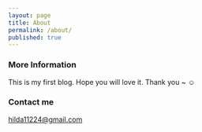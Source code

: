 ```yaml
---
layout: page
title: About
permalink: /about/
published: true
---
```


### More Information

This is my first blog. Hope you will love it. Thank you ~ ☺️

### Contact me

[hilda11224@gmail.com](mailto:hilda11224@gmail.com)
